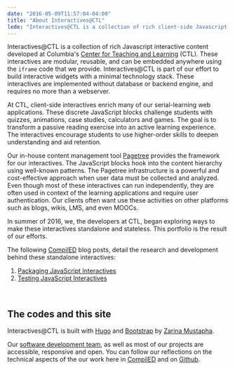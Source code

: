 ```yaml
---
date: "2016-05-09T11:57:04-04:00"
title: "About Interactives@CTL"
lede: "Interactives@CTL is a collection of rich client-side Javascript interactive content developed at Columbia's Center for Teaching and Learning (CTL)."
---
```


Interactives@CTL is a collection of rich Javascript interactive content developed at Columbia's [Center for Teaching and Learning](http://ctl.columbia.edu) (CTL). These interactives are modular, reusable, and can be embedded anywhere using the `iframe` code that we provide. Interactives@CTL is part of our effort to build interactive widgets with a minimal technology stack. These interactives are implemented without database or backend engine, and requires no more than a webserver.

At CTL, client-side interactives enrich many of our serial-learning web applications. These discrete JavaScript blocks challenge students with quizzes, animations, case studies, calculators and games. The goal is to transform a passive reading exercise into an active learning experience. The interactives encourage students to use higher-order skills to deepen understanding and aid retention.

Our in-house content management tool [Pagetree](https://github.com/ccnmtl/django-pagetree) provides the framework for our interactives. The JavaScript blocks hook into the content hierarchy using well-known patterns. The Pagetree infrastructure is a powerful and cost-effective approach when user data must be collected and analyzed. Even though most of these interactives can run independently, they are often used in context of the learning applications and require user authentication. Our clients often want use these activities on other platforms such as blogs, wikis, LMS, and even MOOCs.

In summer of 2016, we, the developers at CTL, began exploring ways to make these interactives standalone and stateless. This portfolio is the result of our efforts.

The following [CompilED](https://compiled.ctl.columbia.edu) blog posts, detail the research and development behind these standalone interactives:

1. [Packaging JavaScript Interactives](https://compiled.ctl.columbia.edu/articles/standalone-interactives/)
2. [Testing JavaScript Interactives](https://compiled.ctl.columbia.edu/articles/standalone-interactives-testing/)

&nbsp;

## The codes and this site

Interactives@CTL is built with [Hugo](https://gohugo.io/) and [Bootstrap](http://getbootstrap.com/) by [Zarina Mustapha](http://ctl.columbia.edu/about/team/mustapha/).

Our [software development team](https://compiled.ctl.columbia.edu/authors/), as well as most of our projects are accessible, responsive and open. You can follow our reflections on the technical aspects of the our work here in [CompilED](..) and on [Github](http://github.com/ccnmtl).

